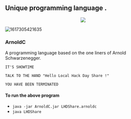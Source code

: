 ## Unique programming language .
<p align="center">
  
  <img align="center" src="https://user-images.githubusercontent.com/47265493/113344630-f3af0d80-934e-11eb-9857-923b95ce72ba.png">
  
  ![1617305421635](https://user-images.githubusercontent.com/47265493/113344630-f3af0d80-934e-11eb-9857-923b95ce72ba.png)
</p>

### ArnoldC
A programming language based on the one liners of Arnold Schwarzenegger.

```
IT'S SHOWTIME

TALK TO THE HAND "Hello Local Hack Day Share !"

YOU HAVE BEEN TERMINATED

```
#### To run the above program 
- `java -jar ArnoldC.jar LHDShare.arnoldc`
- `java LHDShare`

